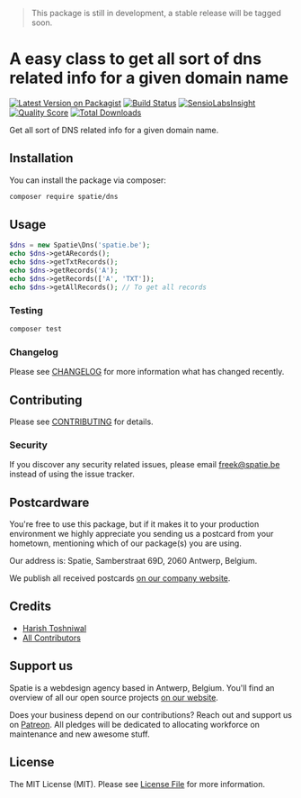 > This package is still in development, a stable release will be tagged soon.

# A easy class to get all sort of dns related info for a given domain name

[![Latest Version on Packagist](https://img.shields.io/packagist/v/spatie/dns-info.svg?style=flat-square)](https://packagist.org/packages/spatie/dns-info)
[![Build Status](https://img.shields.io/travis/spatie/dns-info/master.svg?style=flat-square)](https://travis-ci.org/spatie/dns-info)
[![SensioLabsInsight](https://img.shields.io/sensiolabs/i/xxxxxxxxx.svg?style=flat-square)](https://insight.sensiolabs.com/projects/xxxxxxxxx)
[![Quality Score](https://img.shields.io/scrutinizer/g/spatie/dns-info.svg?style=flat-square)](https://scrutinizer-ci.com/g/spatie/dns-info)
[![Total Downloads](https://img.shields.io/packagist/dt/spatie/dns-info.svg?style=flat-square)](https://packagist.org/packages/spatie/dns-info)

Get all sort of DNS related info for a given domain name.

## Installation

You can install the package via composer:

```bash
composer require spatie/dns
```

## Usage

``` php
$dns = new Spatie\Dns('spatie.be');
echo $dns->getARecords();
echo $dns->getTxtRecords();
echo $dns->getRecords('A');
echo $dns->getRecords(['A', 'TXT']);
echo $dns->getAllRecords(); // To get all records
```

### Testing

``` bash
composer test
```

### Changelog

Please see [CHANGELOG](CHANGELOG.md) for more information what has changed recently.

## Contributing

Please see [CONTRIBUTING](CONTRIBUTING.md) for details.

### Security

If you discover any security related issues, please email freek@spatie.be instead of using the issue tracker.

## Postcardware

You're free to use this package, but if it makes it to your production environment we highly appreciate you sending us a postcard from your hometown, mentioning which of our package(s) you are using.

Our address is: Spatie, Samberstraat 69D, 2060 Antwerp, Belgium.

We publish all received postcards [on our company website](https://spatie.be/en/opensource/postcards).

## Credits

- [Harish Toshniwal](https://github.com/introwit)
- [All Contributors](../../contributors)

## Support us

Spatie is a webdesign agency based in Antwerp, Belgium. You'll find an overview of all our open source projects [on our website](https://spatie.be/opensource).

Does your business depend on our contributions? Reach out and support us on [Patreon](https://www.patreon.com/spatie). 
All pledges will be dedicated to allocating workforce on maintenance and new awesome stuff.

## License

The MIT License (MIT). Please see [License File](LICENSE.md) for more information.

